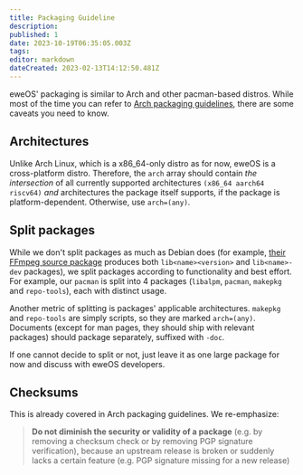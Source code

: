 ```yaml
---
title: Packaging Guideline
description: 
published: 1
date: 2023-10-19T06:35:05.003Z
tags: 
editor: markdown
dateCreated: 2023-02-13T14:12:50.481Z
---
```


eweOS' packaging is similar to Arch and other pacman-based distros. While most of the time you can refer to [Arch packaging guidelines](https://wiki.archlinux.org/title/Arch_package_guidelines), there are some caveats you need to know.

## Architectures

Unlike Arch Linux, which is a x86_64-only distro as for now, eweOS is a cross-platform distro. Therefore, the `arch` array should contain *the intersection* of all currently supported architectures `(x86_64 aarch64 riscv64)` *and* architectures the package itself supports, if the package is platform-dependent. Otherwise, use `arch=(any)`.

## Split packages

While we don't split packages as much as Debian does (for example, [their FFmpeg source package](https://packages.debian.org/source/sid/ffmpeg) produces both `lib<name><version>` and `lib<name>-dev` packages), we split packages according to functionality and best effort. For example, our `pacman` is split into 4 packages (`libalpm`, `pacman`, `makepkg` and `repo-tools`), each with distinct usage.

Another metric of splitting is packages' applicable architectures. `makepkg` and `repo-tools` are simply scripts, so they are marked `arch=(any)`. Documents (except for man pages, they should ship with relevant packages) should package separately, suffixed with `-doc`.

If one cannot decide to split or not, just leave it as one large package for now and discuss with eweOS developers.

## Checksums

This is already covered in Arch packaging guidelines. We re-emphasize:

> **Do not diminish the security or validity of a package** (e.g. by removing a checksum check or by removing PGP signature verification), because an upstream release is broken or suddenly lacks a certain feature (e.g. PGP signature missing for a new release)

